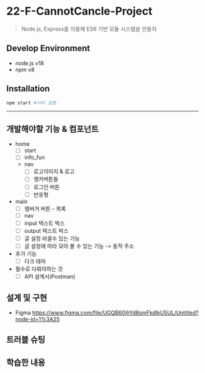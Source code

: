 # 22-F-CannotCancle-Project
> Node.js, Express를 이용해 ES6 기반 모듈 시스템을 만들자

## Develop Environment
- node.js v18
- npm v8

## Installation
```bash
npm start #서버 실행
```

---

## 개발해야할 기능 & 컴포넌트

- home
  - [ ] start
  - [ ] info_fun
  - nav
    - [ ] 로고이미지 & 로고
    - [ ] 앵커버튼들
    - [ ] 로그인 버튼
    - [ ] 반응형
- main
  - [ ] 헴버거 버튼 - 목록
  - [ ] nav
  - [ ] input 텍스트 박스
  - [ ] output 텍스트 박스
  - [ ] 글 설정 바꿀수 있는 기능
  - [ ] 글 설정에 따라 모아 볼 수 있는 기능 -> 동적 주소
- 추가 기능
  - [ ] 다크 테마
- 필수로 다뤄야하는 것
  - [ ] API 설계서(Postman)
  
## 설계 및 구현

- Figma
https://www.figma.com/file/UGQB60jhYd8smFkdIkU5UL/Untitled?node-id=1%3A25

## 트러블 슈팅


## 학습한 내용
